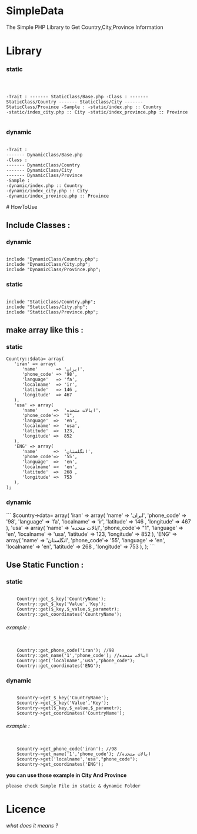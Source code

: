 # SimpleData
 The Simple PHP Library to Get Country,City,Province Information 
# Library
<h3>static</h3> 
<pre><code>

-Trait :
------- StaticClass/Base.php
-Class : 
------- StaticClass/Country
------- StaticClass/City
------- StaticClass/Province
-Sample : 
-static/index.php :: Country
-static/index_city.php :: City
-static/index_province.php :: Province
</code></pre>
<h3>dynamic</h3>
<pre><code>
-Trait :
------- DynamicClass/Base.php
-Class : 
------- DynamicClass/Country
------- DynamicClass/City
------- DynamicClass/Province
-Sample : 
-dynamic/index.php :: Country
-dynamic/index_city.php :: City
-dynamic/index_province.php :: Province
</code></pre>
# HowToUse
<h2>Include Classes :</h2>
<h3>dynamic</h3>
<pre><code>
include "DynamicClass/Country.php";
include "DynamicClass/City.php";
include "DynamicClass/Province.php";
</code></pre>
<h3>static</h3> 
<pre><code>
include "StaticClass/Country.php";
include "StaticClass/City.php";
include "StaticClass/Province.php";
</code></pre>
<h2> make array like this :</h2>
<h3>static</h3> 

```
Country::$data= array(
   'iran' => array(
      'name'       => 'ایران',
      'phone_code' => '98',
      'language'   => 'fa',
      'localname'  => 'ir',
      'latitude'   => 146 ,
      'longitude'  => 467
   ),
   'usa' => array(
      'name'      =>  'ایالات متحده',
      'phone_code'=>  "1",
      'language'  =>  'en',
      'localname' =>  'usa',
      'latitude'  =>  123,
      'longitude' =>  852
   ),
   'ENG' => array(
      'name'      =>  'انگلستان',
      'phone_code'=>  '55',
      'language'  =>  'en',
      'localname' =>  'en',
      'latitude'  =>  268 ,
      'longitude' =>  753
   ),
);
```
<h3>dynamic</h3>
```
$country->data= array(
   'iran' => array(
      'name'       => 'ایران',
      'phone_code' => '98',
      'language'   => 'fa',
      'localname'  => 'ir',
      'latitude'   => 146 ,
      'longitude'  => 467
   ),
   'usa' => array(
      'name'      =>  'ایالات متحده',
      'phone_code'=>  "1",
      'language'  =>  'en',
      'localname' =>  'usa',
      'latitude'  =>  123,
      'longitude' =>  852
   ),
   'ENG' => array(
      'name'      =>  'انگلستان',
      'phone_code'=>  '55',
      'language'  =>  'en',
      'localname' =>  'en',
      'latitude'  =>  268 ,
      'longitude' =>  753
   ),
);
```
<h2> Use Static Function :</h2>
<h3>static</h3>
<pre><code>
    Country::get_$_key('CountryName'); 
    Country::get_$_key('Value','Key');
    Country::get($_key,$_value,$_parametr);
    Country::get_coordinates('CountryName');
</code></pre>
<h6> example :</h6>
<pre><code>
    Country::get_phone_code('iran'); //98
    Country::get_name('1','phone_code'); //ایالات متحده
    Country::get('localname','usa',"phone_code");
    Country::get_coordinates('ENG');
</code></pre>
<h3>dynamic</h3>
<pre><code>
    $country->get_$_key('CountryName'); 
    $country->get_$_key('Value','Key');
    $country->get($_key,$_value,$_parametr);
    $country->get_coordinates('CountryName');
</code></pre>
<h6> example :</h6>
<pre><code>
    $country->get_phone_code('iran'); //98
    $country->get_name('1','phone_code'); //ایالات متحده
    $country->get('localname','usa',"phone_code");
    $country->get_coordinates('ENG');
</code></pre>

**you can use those example in City And Province**

`please check Sample File in static & dynamic Folder`

# Licence 
_what does it means ?_